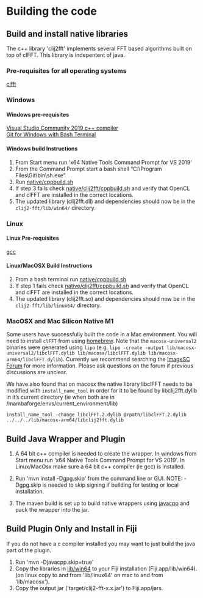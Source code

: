 # Building the code

## Build and install native libraries

The c++ library 'clij2fft' implements several FFT based algorithms built on top of clFFT.  This library is indepentent of java. 

### Pre-requisites for all operating systems

[clfft](https://github.com/clMathLibraries/clFFT/releases)

### Windows

#### Windows pre-requisites

[Visual Studio Community 2019 c++ compiler](https://visualstudio.microsoft.com/vs/community/)    
[Git for Windows with Bash Terminal](https://gitforwindows.org/)  

#### Windows build Instructions 

1.  From Start menu run 'x64 Native Tools Command Prompt for VS 2019'
2.  From the Command Prompt start a bash shell “C:\Program Files\Git\bin\sh.exe”  
3.  Run [native/cppbuild.sh](https://github.com/clij/clij2-fft/blob/master/native/cppbuild.sh)  
4.  If step 3 fails check [native/clij2fft/cppbuild.sh](https://github.com/clij/clij2-fft/blob/master/native/clij2fft/cppbuild.sh#L26) and verify that OpenCL and clFFT are installed in the correct locations.  
5.  The updated library (clij2fft.dll) and dependencies should now be in the ```clij2-fft/lib/win64/``` directory. 

### Linux

#### Linux Pre-requisites  

[gcc](https://gcc.gnu.org/)

#### Linux/MacOSX Build Instructions

2.  From a bash terminal run [native/cppbuild.sh](https://github.com/clij/clij2-fft/blob/master/native/cppbuild.sh)  
3.  If step 1 fails check [native/clij2fft/cppbuild.sh](https://github.com/clij/clij2-fft/blob/master/native/clij2fft/cppbuild.sh#L26) and verify that OpenCL and clFFT are installed in the correct locations.
4.  The updated library (clij2fft.so) and dependencies should now be in the ```clij2-fft/lib/linux64/``` directory.

### MacOSX and Mac Silicon Native M1

Some users have successfully built the code in a Mac environment. 
You will need to install `clFFT` from using [homebrew](https://brew.sh/).
Note that the `macosx-universal2` binaries were generated using `lipo` (e.g. `lipo -create -output lib/macosx-universal2/libclFFT.dylib lib/macosx/libclFFT.dylib lib/macosx-arm64/libclFFT.dylib`). 
Currently we recommend searching the [ImageSC Forum](https://forum.image.sc/search?q=apple%20M1%20clij%20deconvolution) for more information.  Please ask questions on the forum if previous discussions are unclear.  

We have also found that on macosx the native library libclFFT needs to be modified with ```install_name_tool``` in order for it to be found by libclij2fft.dylib in it’s current directory (ie when both are in /mambaforge/envs/current_environment/lib)

```
install_name_tool -change libclFFT.2.dylib @rpath/libclFFT.2.dylib ../../../lib/macosx-arm64/libclij2fft.dylib
```

## Build Java Wrapper and Plugin

1.  A 64 bit c++ compiler is needed to create the wrapper.  In windows from Start menu run ‘x64 Native Tools Command Prompt for VS 2019'.  In Linux/MacOsx make sure a 64 bit c++ compiler (ie gcc) is installed. 

2. Run 'mvn install -Dgpg.skip' from the command line or GUI.
   NOTE:  -Dgpg.skip is needed to skip signing if building for testing or local installation.  
   
4. The maven build is set up to build native wrappers using [javacpp](https://github.com/bytedeco/javacpp) and pack the wrapper into the jar. 

## Build Plugin Only and Install in Fiji

If you do not have a c compiler installed you may want to just build the java part of the plugin. 

1.  Run 'mvn -Djavacpp.skip=true'
2.  Copy the libraries in [lib/win64](https://github.com/clij/clij2-fft/tree/master/lib/win64) to your Fiji installation (Fiji.app/lib/win64).  (on linux copy to and from 'lib/linux64' on mac to and from 'lib/macosx').
3. Copy the output jar ('target/clij2-fft-x.x.jar') to Fiji.app/jars. 
